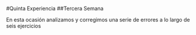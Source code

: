 #Quinta Experiencia
##Tercera Semana

En esta ocasión analizamos y corregimos una serie de errores a lo largo de seis ejercicios